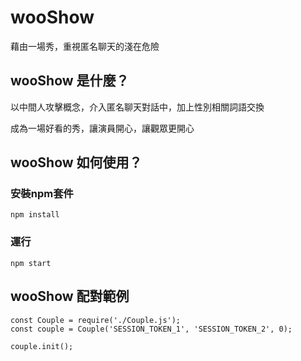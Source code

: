 # wooShow
藉由一場秀，重視匿名聊天的淺在危險


## wooShow 是什麼？

以中間人攻擊概念，介入匿名聊天對話中，加上性別相關詞語交換

成為一場好看的秀，讓演員開心，讓觀眾更開心


## wooShow 如何使用？


### 安裝npm套件
    npm install

### 運行
    npm start


## wooShow 配對範例

    const Couple = require('./Couple.js');
    const couple = Couple('SESSION_TOKEN_1', 'SESSION_TOKEN_2', 0);
    
    couple.init();
